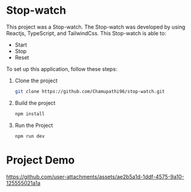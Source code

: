 # Stop-watch

This project was a Stop-watch. The Stop-watch was developed by using Reactjs, TypeScript, and TailwindCss. This Stop-watch is able to:

- Start 
- Stop
- Reset
  

To set up this application, follow these steps:

1. Clone the project

    ```bash
    git clone https://github.com/Chamupathi96/stop-watch.git
    ```

2. Build the project 

    ```bash
    npm install
    ```

3. Run the Project

    ```bash
    npm run dev
    ```
# Project Demo



https://github.com/user-attachments/assets/ae2b5a1d-1ddf-4575-9a10-125555021a1a

